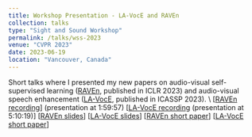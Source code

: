 ```yaml
---
title: Workshop Presentation - LA-VocE and RAVEn
collection: talks
type: "Sight and Sound Workshop"
permalink: /talks/wss-2023
venue: "CVPR 2023"
date: 2023-06-19
location: "Vancouver, Canada"
---
```


Short talks where I presented my new papers on audio-visual self-supervised learning ([RAVEn](/_publications/raven.md), published in ICLR 2023) and audio-visual speech enhancement ([LA-VocE](/_publications/lavoce.md), published in ICASSP 2023). \\
[[RAVEn recording](https://youtu.be/6TaZT2u1jJ8?t=7197)] (presentation at 1:59:57) [[LA-VocE recording](https://youtu.be/6TaZT2u1jJ8?t=18619) (presentation at 5:10:19)] [[RAVEn slides](https://docs.google.com/presentation/d/1D-rDzQFBggVZAkXu25v9iAH80AasIpNXPCBXf2yqE_M/edit?usp=sharing)] [[LA-VocE slides](https://docs.google.com/presentation/d/1GYjXa9WX8W-BnEoKw0ZHPXrYDF8W5Vu-pvMyh016cw4/edit?usp=sharing)] [[RAVEn short paper](https://sightsound.org/papers/2023/Haliassos_Jointly_Learning_Visual_and_Auditory_Speech_Representations_from_Raw_Data_-_Extended_Abstract.pdf)] [[LA-VocE short paper](http://sightsound.org/papers/2023/Mira_LA-VocE_Low-SNR_Audio-visual_Speech_Enhancement_using_Neural_Vocoders_-_Extended_Abstract.pdf)]

